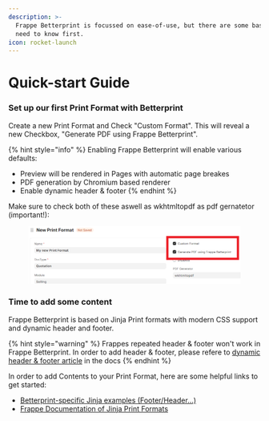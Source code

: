 ```yaml
---
description: >-
  Frappe Betterprint is focussed on ease-of-use, but there are some basics you
  need to know first.
icon: rocket-launch
---
```


# Quick-start Guide

### Set up our first Print Format with Betterprint

Create a new Print Format and Check "Custom Format". This will reveal a new Checkbox, "Generate PDF using Frappe Betterprint".

{% hint style="info" %}
Enabling Frappe Betterprint will enable various defaults:

* Preview will be rendered in Pages with automatic page breakes
* PDF generation by Chromium based renderer
* Enable dynamic header & footer
{% endhint %}

Make sure to check both of these aswell as wkhtmltopdf as pdf gernatetor (important!):

<figure><img src=".gitbook/assets/grafik.png" alt=""><figcaption></figcaption></figure>

### Time to add some content

Frappe Betterprint is based on Jinja Print formats with modern CSS support and dynamic header and footer.

{% hint style="warning" %}
Frappes repeated header & footer won't work in Frappe Betterprint. In order to add header & footer, please refere to [dynamic header & footer article](features/dynamic-header-and-footer.md) in the docs
{% endhint %}

In order to add Contents to your Print Format, here are some helpful links to get started:

* [Betterprint-specific Jinja examples (Footer/Header...)](features/betterprint-specific-jinja-examples.md)
* [Frappe Documentation of Jinja Print Formats](https://docs.frappe.io/erpnext/user/manual/en/records-print-format#html-print-format)
